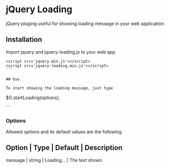 # jQuery Loading

jQuery pluging useful for showing loading message in your web application

## Installation

Import jquery and jquery-loading.js to your web app. 

```
<script src='jquery.min.js'></script>
<script src='jquery-loading.min.js'></script>
´´´

## Use

To start showing the loading message, just type

```
$().startLoading(options);

´´´

### Options

Allowed options and its default values are the following

Option | Type | Default | Description
--------------------------------------
message | string | Loading... | The text shown
